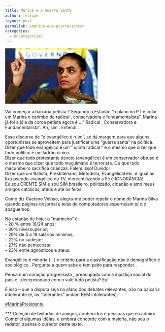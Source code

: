 ```yaml
---
title: Marina e a Guerra Santa
author: fellipe
layout: post
permalink: /marina-e-a-guerra-santa/
categories:
  - Uncategorized
---
```

[<img alt="silvamain" src="/img/posts/2014/08/silvamain-300x180.jpg"  />][1]

Vai começar a baixaria petista ? Segundo o Estadão &#8220;o plano no PT é colar em Marina o carimbo de radical , conservadora e fundamentalista&#8221;. Marina já foi a jóia da coroa petista agora é &#8230;&#8221; Radical , Conservadora e Fundamentalista&#8221;. Ah, sim . Entendi .

Esse discurso de &#8220;é evangélico é ruim&#8221;, só dá margem para que alguns oportunistas se aproveitem para justificar uma &#8220;guerra santa&#8221; na política.  
Dizer que todo evangélico é um &#8221; idiota radical &#8221; é o mesmo que dizer que todo político é um ladrão cínico.  
Dizer que todo protestante devoto (evangélico) é um conservador obtuso é o mesmo que dizer que todo muçulmano é terrorista. Ou que todo macumbeiro sacrifica crianças. Falem isso! Duvido!  
Dizer que um Batista, Presbiteriano, Metodista, Evangelical etc. é igual ao lixo pseudo-evangélico da TV, mercantilizando a Fé é IGNORÂNCIA!  
Eu sou CRENTE SIM e sou SIM brasileiro, politizado, cidadão e amo meus amigos católicos, ateus e até os feios.

<div>
  <p>
    Como diz Caetano Veloso, alegra-me poder repetir o nome de Marina Silva quando páginas de jornal e telas de computadores esperneiam p/ q o apaguemos.
  </p>
  
  <p>
    No estadão de hoje: o &#8220;marineiro&#8221; é:<br /> - 28 % entre 16/24 anos;<br /> - 30% nível superior;<br /> - 29% de 5 a 19 salários minimos;<br /> - 22% no sudeste;<br /> - 27% não pentecostal.<br /> - 23% entre agnósticos e ateus.
  </p>
  
  <p>
    Evangélico é minoria ( ! ) o critério para a classificação não é demográfico é sociológico . Pergunte a quem sabe e tem peito para responder .
  </p>
  
  <p>
    Pensa num coração progressista , preocupado com a injustiça social do país e&#8230;decepcionado com o vale tudo petista? Eu!
  </p>
  
  <p>
    É isso &#8211; que a disputa seja no plano dos debates relevantes, não na baixaria intolerante (é, os &#8220;tolerantes&#8221; andam BEM intolerantes).
  </p>
  
  <p>
    <a href="https://www.facebook.com/hashtag/marinapresidente?source=feed_text&story_id=10152647866229161" data-ft="{&quot;tn&quot;:&quot;*N&quot;,&quot;type&quot;:104}">‪#‎MarinaPresidente‬</a>
  </p>
  
  <p>
    *** Coleção de twitadas de amigos, conhecidos e pessoas que eu admiro. Compilei algumas idéias, e embora concorde com a maioria, não sou o redator, apenas o curador deste texto.
  </p>
</div>

 [1]: /img/posts/2014/08/silvamain.jpg